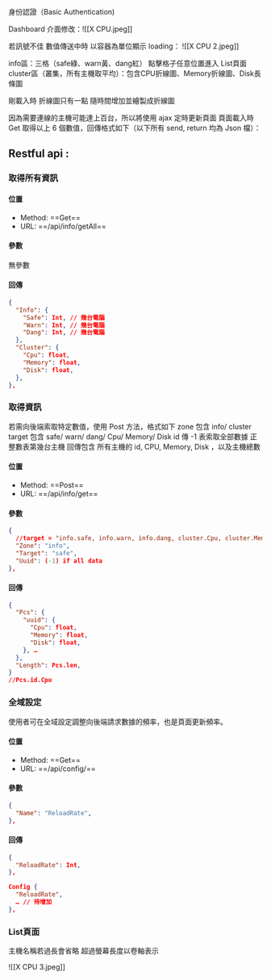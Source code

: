 身份認證（Basic Authentication)

Dashboard 介面修改：![[X CPU.jpeg]]

若訊號不佳 數值傳送中時 以容器為單位顯示 loading： ![[X CPU 2.jpeg]]

info區：三格（safe綠、warn黃、dang紅） 點擊格子任意位置進入 List頁面
cluster區（叢集，所有主機取平均）：包含CPU折線圖、Memory折線圖、Disk長條圖

剛載入時 折線圖只有一點 隨時間增加並繪製成折線圖

因為需要連線的主機可能達上百台，所以將使用 ajax 定時更新頁面
頁面載入時 Get 取得以上 6 個數值，回傳格式如下（以下所有 send, return 均為 Json 檔）：

## Restful api :

### 取得所有資訊

#### 位置

- Method: ==Get==
- URL: ==/api/info/getAll==

#### 參數

無參數

#### 回傳

```json
{
  "Info": {
    "Safe": Int, // 幾台電腦
    "Warn": Int, // 幾台電腦
    "Dang": Int, // 幾台電腦
  },
  "Cluster": {
    "Cpu": float,
    "Memory": float,
    "Disk": float,
  },
},
```

### 取得資訊

若需向後端索取特定數值，使用 Post 方法，格式如下
zone 包含 info/ cluster
target 包含 safe/ warn/ dang/ Cpu/ Memory/ Disk
id 傳 -1 表索取全部數據 正整數表第幾台主機
回傳包含 所有主機的 id, CPU, Memory, Disk ，以及主機總數

#### 位置

- Method: ==Post==
- URL: ==/api/info/get==

#### 參數

```json
{
  //target = "info.safe, info.warn, info.dang, cluster.Cpu, cluster.Memory, cluster.Disk"
  "Zone": "info",
  "Target": "safe",
  "Uuid": (-1) if all data
},
```

#### 回傳

```Json
{
  "Pcs": {
    "uuid": {
      "Cpu": float,
      "Memory": float,
      "Disk": float,
    }, …
  },
  "Length": Pcs.len,
}
//Pcs.id.Cpu
```

### 全域設定

使用者可在全域設定調整向後端請求數據的頻率，也是頁面更新頻率。

#### 位置

- Method: ==Get==
- URL: ==/api/config/==

#### 參數

```json
{
  "Name": "ReloadRate",
},
```

#### 回傳

```json
{
  "ReloadRate": Int,
},

Config {
  "ReloadRate",
  … // 待增加
},
```

### List頁面

主機名稱若過長會省略
超過螢幕長度以卷軸表示

![[X CPU 3.jpeg]]
